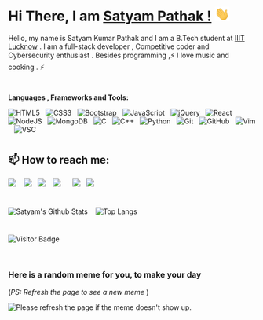 
<h1>Hi There, I am <a  href="https://github.com/Satyam-Pathak">Satyam Pathak !</a> <img  src="https://raw.githubusercontent.com/ABSphreak/ABSphreak/master/gifs/Hi.gif" width="30px"></h1>

Hello, my name is Satyam Kumar Pathak and I am a B.Tech student at [IIIT Lucknow](https://iiitl.ac.in/) . I am a full-stack developer , Competitive coder and Cybersecurity enthusiast . Besides programming ,⚡️ I love music and cooking . ⚡️
#

**Languages , Frameworks and Tools:**

![HTML5](https://img.shields.io/badge/-HTML5-black?logo=html5&style=social)&nbsp;&nbsp;
![CSS3](https://img.shields.io/badge/-CSS3-black?logo=css3&style=social)&nbsp;&nbsp;
![Bootstrap](https://img.shields.io/badge/-Bootstrap-black?logo=bootstrap&style=social)&nbsp;&nbsp;
![JavaScript](https://img.shields.io/badge/-JavaScript-black?logo=javascript&style=social)&nbsp;&nbsp;
![jQuery](https://img.shields.io/badge/-jQuery-black?logo=jquery&style=social)&nbsp;&nbsp;
![React](https://img.shields.io/badge/-ReactJS-black?logo=React&style=social)&nbsp;&nbsp;
![NodeJS](https://img.shields.io/badge/-NodeJS-black?logo=Node.js&style=social)&nbsp;&nbsp;
![MongoDB](https://img.shields.io/badge/-MongoDB-black?logo=MongoDB&style=social)&nbsp;&nbsp;
![C](https://img.shields.io/badge/-C-black?logo=C&style=social)&nbsp;&nbsp;
![C++](https://img.shields.io/badge/-C++-black?logo=C%2B%2B&style=social)&nbsp;&nbsp;
![Python](https://img.shields.io/badge/-Python-black?logo=Python&style=social)&nbsp;&nbsp;
![Git](https://img.shields.io/badge/-Git-black?logo=git&style=social)&nbsp;&nbsp;
![GitHub](https://img.shields.io/badge/-GitHub-black?logo=github&style=social)&nbsp;&nbsp;
![Vim](https://img.shields.io/badge/-Vim-black?logo=Vim&style=social)&nbsp;&nbsp;
![VSC](https://img.shields.io/badge/-VS%20Code-black?logo=Visual%20Studio%20code&style=social)&nbsp;&nbsp;
#
## 📫 How to reach me:

<a href="https://www.linkedin.com/in/satyam-kumar-pathak-b977aa1aa//"><img src="https://cdn2.iconfinder.com/data/icons/social-media-2285/512/1_Linkedin_unofficial_colored_svg-128.png" width="40"></a>&nbsp;&nbsp;&nbsp;&nbsp;<a href="mailto:psatyam3006@gmail.com"><img src="https://image.flaticon.com/icons/svg/281/281769.svg" width="40"></a>&nbsp;&nbsp;&nbsp;<a href="https://stackoverflow.com/users/13472206/kuji"><img src="https://www.iconfinder.com/icons/1220346/download/svg/512" width="40"></a>&nbsp;&nbsp;&nbsp;&nbsp;<a href="https://www.instagram.com/satyampathak02"><img src="https://cdn2.iconfinder.com/data/icons/social-media-2285/512/1_Instagram_colored_svg_1-128.png" width="40"></a>&nbsp;&nbsp;&nbsp;&nbsp;&nbsp;&nbsp;<a href="https://www.reddit.com/u/Kosty4/"><img src="https://www.iconfinder.com/icons/3225187/download/svg/512" width="40"></a>&nbsp;&nbsp;&nbsp;<a href="https://codechef.com/users/kuji"><img src="https://cdn.jsdelivr.net/npm/simple-icons@3.10.0/icons/codechef.svg" width="40"></a>
#


![Satyam's Github Stats](https://github-readme-stats.vercel.app/api?username=satyam-pathak&count_private=true&show_icons=true&include_all_commits=true)&nbsp;&nbsp;&nbsp;
![Top Langs](https://github-readme-stats.vercel.app/api/top-langs/?username=satyam-pathak&hide=TeX)

#
<p align="center">

![Visitor Badge](https://visitor-badge.laobi.icu/badge?page_id=satyam-pathak.Satyam-Pathak)

</p>


<br>

### Here is a random meme for you, to make your day
(*PS: Refresh the page to see a new meme*  )

<img src='https://random-memer.herokuapp.com/' title="Meme" alt="Please refresh the page if the meme doesn't show up." height="400">
